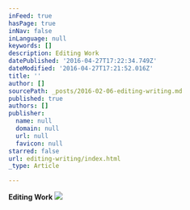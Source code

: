 ```yaml
---
inFeed: true
hasPage: true
inNav: false
inLanguage: null
keywords: []
description: Editing Work
datePublished: '2016-04-27T17:22:34.749Z'
dateModified: '2016-04-27T17:21:52.016Z'
title: ''
author: []
sourcePath: _posts/2016-02-06-editing-writing.md
published: true
authors: []
publisher:
  name: null
  domain: null
  url: null
  favicon: null
starred: false
url: editing-writing/index.html
_type: Article

---
```

**Editing Work**
![](https://the-grid-user-content.s3-us-west-2.amazonaws.com/02b3f6c8-50bf-4f1a-82e0-9667468bbcd2.jpg)